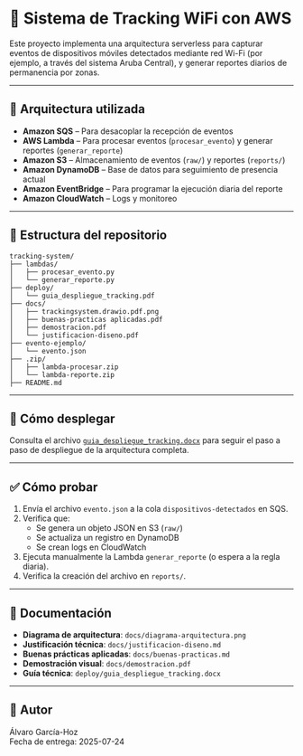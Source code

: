 # 📡 Sistema de Tracking WiFi con AWS

Este proyecto implementa una arquitectura serverless para capturar eventos de dispositivos móviles detectados mediante red Wi-Fi (por ejemplo, a través del sistema Aruba Central), y generar reportes diarios de permanencia por zonas.

---

## 🧱 Arquitectura utilizada

- **Amazon SQS** – Para desacoplar la recepción de eventos
- **AWS Lambda** – Para procesar eventos (`procesar_evento`) y generar reportes (`generar_reporte`)
- **Amazon S3** – Almacenamiento de eventos (`raw/`) y reportes (`reports/`)
- **Amazon DynamoDB** – Base de datos para seguimiento de presencia actual
- **Amazon EventBridge** – Para programar la ejecución diaria del reporte
- **Amazon CloudWatch** – Logs y monitoreo

---

## 📁 Estructura del repositorio

```
tracking-system/
├── lambdas/
│   ├── procesar_evento.py
│   └── generar_reporte.py
├── deploy/
│   └── guia_despliegue_tracking.pdf
├── docs/
│   ├── trackingsystem.drawio.pdf.png
│   ├── buenas-practicas aplicadas.pdf
│   ├── demostracion.pdf
│   └── justificacion-diseno.pdf
├── evento-ejemplo/
│   └── evento.json
├── .zip/
│   ├── lambda-procesar.zip
│   └── lambda-reporte.zip
├── README.md

```

---

## 🚀 Cómo desplegar

Consulta el archivo [`guia_despliegue_tracking.docx`](deploy/guia_despliegue_tracking.docx) para seguir el paso a paso de despliegue de la arquitectura completa.

---

## ✅ Cómo probar

1. Envía el archivo `evento.json` a la cola `dispositivos-detectados` en SQS.
2. Verifica que:
   - Se genera un objeto JSON en S3 (`raw/`)
   - Se actualiza un registro en DynamoDB
   - Se crean logs en CloudWatch
3. Ejecuta manualmente la Lambda `generar_reporte` (o espera a la regla diaria).
4. Verifica la creación del archivo en `reports/`.

---

## 📄 Documentación

- **Diagrama de arquitectura**: `docs/diagrama-arquitectura.png`
- **Justificación técnica**: `docs/justificacion-diseno.md`
- **Buenas prácticas aplicadas**: `docs/buenas-practicas.md`
- **Demostración visual**: `docs/demostracion.pdf`
- **Guía técnica**: `deploy/guia_despliegue_tracking.docx`

---

## 🧠 Autor

Álvaro García-Hoz  
Fecha de entrega: 2025-07-24

